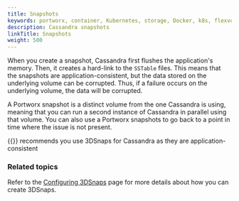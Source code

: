 ```yaml
---
title: Snapshots
keywords: portworx, container, Kubernetes, storage, Docker, k8s, flexvol, pv, persistent disk, snapshots, stork, clones
description: Cassandra snapshots
linkTitle: Snapshots
weight: 500
---
```


When you create a snapshot, Cassandra first flushes the application's memory. Then, it creates a hard-link to the `SSTable` files. This means that the snapshots are application-consistent, but the data stored on the underlying volume can be corrupted. Thus, if a failure occurs on the underlying volume, the data will be corrupted.

A Portworx snapshot is a distinct volume from the one Cassandra is using, meaning that you can run a second instance of Cassandra in parallel using that volume. You can also use a Portworx snapshots to go back to a point in time where the issue is not present.

<!--
I don't understand this:
However, PX snaps are crash consistent \(Cassandra’s memory is not flushed\)
-->

{{<companyName>}} recommends you use 3DSnaps for Cassandra as they are application-consistent

###  Related topics

Refer to the [Configuring 3DSnaps](/portworx-install-with-kubernetes/storage-operations/create-snapshots/snaps-3d) page for more details about how you can create 3DSnaps.

